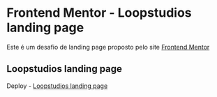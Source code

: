 # Frontend Mentor - Loopstudios landing page

Este é um desafio de landing page proposto pelo site [Frontend Mentor](https://www.frontendmentor.io/challenges/loopstudios-landing-page-N88J5Onjw)
 
## Loopstudios landing page




Deploy - [ Loopstudios landing page](https://cleciosousa00.github.io/loopstudios-landing-page-main-main/)


